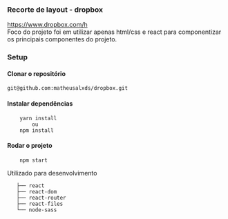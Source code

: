 ### Recorte de layout - dropbox
https://www.dropbox.com/h<br>
Foco do projeto foi em utilizar apenas html/css e react para
componentizar os principais componentes do projeto.

### Setup
#### Clonar o repositório
```
git@github.com:matheusalxds/dropbox.git
```

#### Instalar dependências
```
    yarn install
        ou
    npm install
```

#### Rodar o projeto
```
    npm start
```

Utilizado para desenvolvimento
```
   ├── react
   ├── react-dom
   ├── react-router
   ├── react-files
   └── node-sass
```
